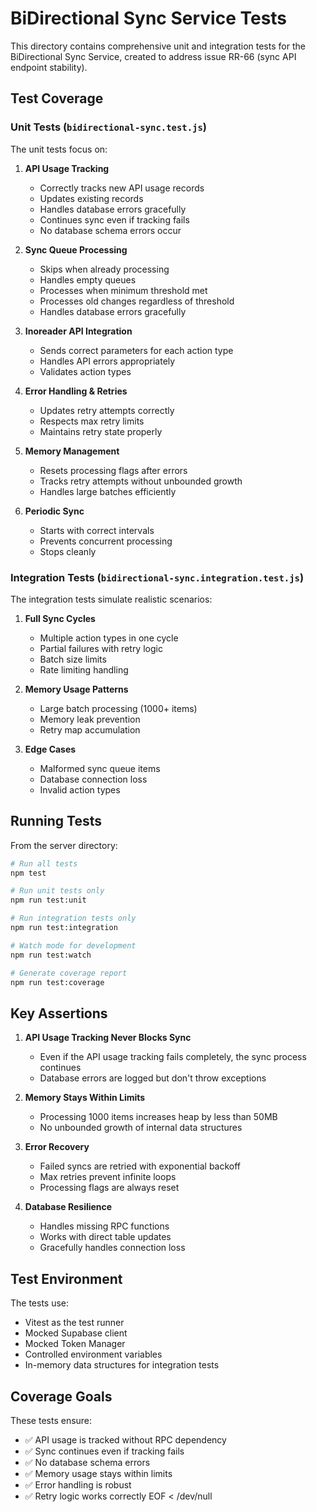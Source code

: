 # BiDirectional Sync Service Tests

This directory contains comprehensive unit and integration tests for the BiDirectional Sync Service, created to address issue RR-66 (sync API endpoint stability).

## Test Coverage

### Unit Tests (`bidirectional-sync.test.js`)

The unit tests focus on:

1. **API Usage Tracking**

   - Correctly tracks new API usage records
   - Updates existing records
   - Handles database errors gracefully
   - Continues sync even if tracking fails
   - No database schema errors occur

2. **Sync Queue Processing**

   - Skips when already processing
   - Handles empty queues
   - Processes when minimum threshold met
   - Processes old changes regardless of threshold
   - Handles database errors gracefully

3. **Inoreader API Integration**

   - Sends correct parameters for each action type
   - Handles API errors appropriately
   - Validates action types

4. **Error Handling & Retries**

   - Updates retry attempts correctly
   - Respects max retry limits
   - Maintains retry state properly

5. **Memory Management**

   - Resets processing flags after errors
   - Tracks retry attempts without unbounded growth
   - Handles large batches efficiently

6. **Periodic Sync**
   - Starts with correct intervals
   - Prevents concurrent processing
   - Stops cleanly

### Integration Tests (`bidirectional-sync.integration.test.js`)

The integration tests simulate realistic scenarios:

1. **Full Sync Cycles**

   - Multiple action types in one cycle
   - Partial failures with retry logic
   - Batch size limits
   - Rate limiting handling

2. **Memory Usage Patterns**

   - Large batch processing (1000+ items)
   - Memory leak prevention
   - Retry map accumulation

3. **Edge Cases**
   - Malformed sync queue items
   - Database connection loss
   - Invalid action types

## Running Tests

From the server directory:

```bash
# Run all tests
npm test

# Run unit tests only
npm run test:unit

# Run integration tests only
npm run test:integration

# Watch mode for development
npm run test:watch

# Generate coverage report
npm run test:coverage
```

## Key Assertions

1. **API Usage Tracking Never Blocks Sync**

   - Even if the API usage tracking fails completely, the sync process continues
   - Database errors are logged but don't throw exceptions

2. **Memory Stays Within Limits**

   - Processing 1000 items increases heap by less than 50MB
   - No unbounded growth of internal data structures

3. **Error Recovery**

   - Failed syncs are retried with exponential backoff
   - Max retries prevent infinite loops
   - Processing flags are always reset

4. **Database Resilience**
   - Handles missing RPC functions
   - Works with direct table updates
   - Gracefully handles connection loss

## Test Environment

The tests use:

- Vitest as the test runner
- Mocked Supabase client
- Mocked Token Manager
- Controlled environment variables
- In-memory data structures for integration tests

## Coverage Goals

These tests ensure:

- ✅ API usage is tracked without RPC dependency
- ✅ Sync continues even if tracking fails
- ✅ No database schema errors
- ✅ Memory usage stays within limits
- ✅ Error handling is robust
- ✅ Retry logic works correctly
  EOF < /dev/null
